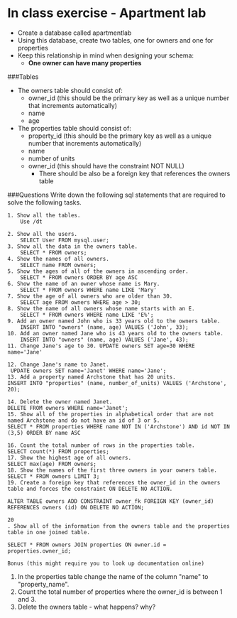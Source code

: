 # In class exercise - Apartment lab

- Create a database called apartmentlab 
- Using this database, create two tables, one for owners and one for properties
- Keep this relationship in mind when designing your schema:
	+ **One owner can have many properties**

###Tables

- The owners table should consist of: 
	+ owner_id (this should be the primary key as well as a unique number that increments automatically)
	+ name
	+ age
- The properties table should consist of:
	+ property_id (this should be the primary key as well as a unique number that increments automatically)
	+ name
	+ number of units
	+ owner_id (this should have the constraint NOT NULL)
		+ There should be also be a foreign key that references the owners table

###Questions
Write down the following sql statements that are required to solve the following tasks.

```    
1. Show all the tables.
	Use /dt

2. Show all the users. 
	SELECT User FROM mysql.user;
3. Show all the data in the owners table.
	SELECT * FROM owners;
4. Show the names of all owners. 
	SELECT name FROM owners;
5. Show the ages of all of the owners in ascending order.
	SELECT * FROM owners ORDER BY age ASC
6. Show the name of an owner whose name is Mary. 
	SELECT * FROM owners WHERE name LIKE 'Mary'
7. Show the age of all owners who are older than 30.
	SELECT age FROM owners WHERE age > 30; 
8. Show the name of all owners whose name starts with an E. 
	SELECT * FROM owners WHERE name LIKE 'E%';
9. Add an owner named John who is 33 years old to the owners table.
	INSERT INTO "owners" (name, age) VALUES ('John', 33);
10. Add an owner named Jane who is 43 years old to the owners table. 
	INSERT INTO "owners" (name, age) VALUES ('Jane', 43);
11. Change Jane's age to 30. UPDATE owners SET age=30 WHERE name='Jane'
	
12. Change Jane's name to Janet. 
 UPDATE owners SET name='Janet' WHERE name='Jane';
13. Add a property named Archstone that has 20 units. 
INSERT INTO "properties" (name, number_of_units) VALUES ('Archstone', 20);

14. Delete the owner named Janet. 
DELETE FROM owners WHERE name='Janet';
15. Show all of the properties in alphabetical order that are not named Archstone and do not have an id of 3 or 5.
SELECT * FROM properties WHERE name NOT IN ('Archstone') AND id NOT IN (3,5) ORDER BY name ASC

16. Count the total number of rows in the properties table.
SELECT count(*) FROM properties;
17. Show the highest age of all owners.
SELECT max(age) FROM owners;
18. Show the names of the first three owners in your owners table.
SELECT * FROM owners LIMIT 3;
19. Create a foreign key that references the owner_id in the owners table and forces the constraint ON DELETE NO ACTION. 

ALTER TABLE owners ADD CONSTRAINT owner_fk FOREIGN KEY (owner_id) REFERENCES owners (id) ON DELETE NO ACTION;

20
. Show all of the information from the owners table and the properties table in one joined table.  

SELECT * FROM owners JOIN properties ON owner.id = properties.owner_id;

Bonus (this might require you to look up documentation online)

```
1. In the properties table change the name of the column "name" to "property_name". 
2. Count the total number of properties where the owner_id is between 1 and 3.
3. Delete the owners table - what happens? why?
```
